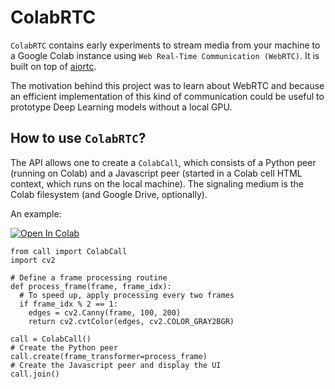 ColabRTC
==========

`ColabRTC` contains early experiments to stream media 
from your machine to a Google Colab instance using 
`Web Real-Time Communication (WebRTC)`. It is built on top of
[aiortc](https://github.com/aiortc/aiortc).

The motivation behind this project was to learn about WebRTC
 and because an efficient implementation of this kind of communication
 could be useful to prototype Deep Learning models without a local
 GPU. 

 How to use ``ColabRTC``?
------------------------

The API allows one to create a `ColabCall`, which consists of a
Python peer (running on Colab) and a Javascript peer 
(started in a Colab cell HTML context, which runs on the 
local machine). The signaling medium is the Colab filesystem 
(and Google Drive, optionally).

An example:

[![Open In Colab](https://colab.research.google.com/assets/colab-badge.svg)](https://colab.research.google.com/github/thefonseca/colabrtc/blob/master/examples/colabrtc.ipynb)

```
from call import ColabCall
import cv2

# Define a frame processing routine
def process_frame(frame, frame_idx):
  # To speed up, apply processing every two frames
  if frame_idx % 2 == 1:
    edges = cv2.Canny(frame, 100, 200)
    return cv2.cvtColor(edges, cv2.COLOR_GRAY2BGR)
  
call = ColabCall()
# Create the Python peer
call.create(frame_transformer=process_frame)
# Create the Javascript peer and display the UI
call.join()
```







